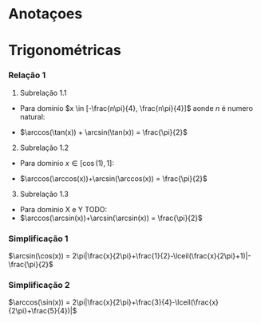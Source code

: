 # Anotaçoes

# Trigonométricas

### Relação 1
1.  Subrelação 1.1
 - Para dominio $x \in [-\frac{n\pi}{4}, \frac{n\pi}{4}]$ aonde $n$ é numero natural:
 
 - $\arccos(\tan(x)) + \arcsin(\tan(x)) = \frac{\pi}{2}$

2.  Subrelação 1.2
 - Para dominio $x \in [\cos(1), 1]$:

 - $\arccos(\arccos(x))+\arcsin(\arccos(x)) = \frac{\pi}{2}$

3.  Subrelação 1.3
 - Para dominio X e Y TODO:
 - $\arccos(\arcsin(x))+\arcsin(\arcsin(x)) = \frac{\pi}{2}$

### Simplificação 1
$\arcsin(\cos(x)) = 2\pi|\frac{x}{2\pi}+\frac{1}{2}-\lceil(\frac{x}{2\pi}+1)|-\frac{\pi}{2}$

### Simplificação 2
$\arccos(\sin(x)) = 2\pi|\frac{x}{2\pi}+\frac{3}{4}-\lceil(\frac{x}{2\pi}+\frac{5}{4})|$




